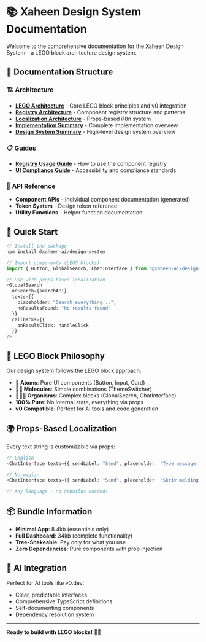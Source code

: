 # 📚 Xaheen Design System Documentation

Welcome to the comprehensive documentation for the Xaheen Design System - a LEGO block architecture design system.

## 📖 Documentation Structure

### 🏗️ **Architecture**
- **[LEGO Architecture](./architecture/LEGO_ARCHITECTURE.md)** - Core LEGO block principles and v0 integration
- **[Registry Architecture](./architecture/REGISTRY_ARCHITECTURE.md)** - Component registry structure and patterns  
- **[Localization Architecture](./architecture/LOCALIZATION_ARCHITECTURE.md)** - Props-based i18n system
- **[Implementation Summary](./architecture/IMPLEMENTATION_SUMMARY.md)** - Complete implementation overview
- **[Design System Summary](./architecture/DESIGN_SYSTEM_SUMMARY.md)** - High-level design system overview

### 📋 **Guides**
- **[Registry Usage Guide](./guides/REGISTRY_USAGE.md)** - How to use the component registry
- **[UI Compliance Guide](./guides/UI_COMPLIANCE.md)** - Accessibility and compliance standards

### 🔌 **API Reference**
- **Component APIs** - Individual component documentation (generated)
- **Token System** - Design token reference
- **Utility Functions** - Helper function documentation

## 🚀 Quick Start

```typescript
// Install the package
npm install @xaheen-ai/design-system

// Import components (LEGO blocks)
import { Button, GlobalSearch, ChatInterface } from '@xaheen-ai/design-system';

// Use with props-based localization
<GlobalSearch
  onSearch={searchAPI}
  texts={{
    placeholder: "Search everything...",
    noResultsFound: "No results found"
  }}
  callbacks={{
    onResultClick: handleClick
  }}
/>
```

## 🧱 LEGO Block Philosophy

Our design system follows the LEGO block approach:
- **🧱 Atoms**: Pure UI components (Button, Input, Card)
- **🧱🧱 Molecules**: Simple combinations (ThemeSwitcher)  
- **🧱🧱🧱 Organisms**: Complex blocks (GlobalSearch, ChatInterface)
- **100% Pure**: No internal state, everything via props
- **v0 Compatible**: Perfect for AI tools and code generation

## 🌍 Props-Based Localization

Every text string is customizable via props:

```typescript
// English
<ChatInterface texts={{ sendLabel: "Send", placeholder: "Type message..." }} />

// Norwegian  
<ChatInterface texts={{ sendLabel: "Send", placeholder: "Skriv melding..." }} />

// Any language - no rebuilds needed!
```

## 📦 Bundle Information

- **Minimal App**: 8.4kb (essentials only)
- **Full Dashboard**: 34kb (complete functionality)
- **Tree-Shakeable**: Pay only for what you use
- **Zero Dependencies**: Pure components with prop injection

## 🤖 AI Integration

Perfect for AI tools like v0.dev:
- Clear, predictable interfaces
- Comprehensive TypeScript definitions
- Self-documenting components
- Dependency resolution system

---

**Ready to build with LEGO blocks!** 🧱✨